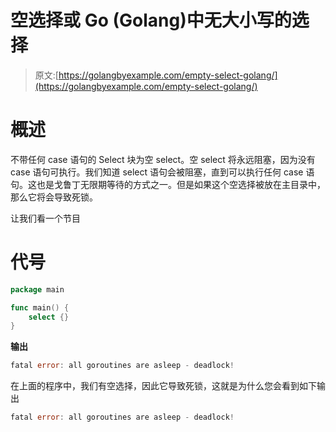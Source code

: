 # 空选择或 Go (Golang)中无大小写的选择

> 原文:[https://golangbyexample.com/empty-select-golang/](https://golangbyexample.com/empty-select-golang/)

# **概述**

不带任何 case 语句的 Select 块为空 select。空 select 将永远阻塞，因为没有 case 语句可执行。我们知道 select 语句会被阻塞，直到可以执行任何 case 语句。这也是戈鲁丁无限期等待的方式之一。但是如果这个空选择被放在主目录中，那么它将会导致死锁。

让我们看一个节目

# **代号**

```go
package main

func main() {
    select {}
}
```

**输出**

```go
fatal error: all goroutines are asleep - deadlock!
```

在上面的程序中，我们有空选择，因此它导致死锁，这就是为什么您会看到如下输出

```go
fatal error: all goroutines are asleep - deadlock!
```